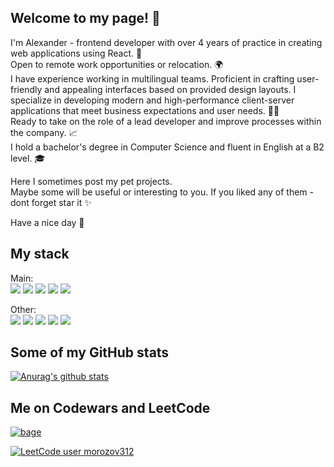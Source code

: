 ## Welcome to my page! :wave:
I'm Alexander - frontend developer with over 4 years of practice in creating web applications 
using React. 🚀  
Open to remote work opportunities or relocation. 🌍  
I have experience working in multilingual teams. Proficient in crafting user-friendly and appealing interfaces based on provided design layouts. I specialize in developing modern and high-performance client-server applications that meet business expectations and user needs. 👨‍💻  
Ready to take on the role of a lead developer and improve processes within the company. 📈  
I hold a bachelor's degree in Computer Science and fluent in English at a B2 level.  🎓  

Here I sometimes post my pet projects.   
Maybe some will be useful or interesting to you. If you liked any of them - dont forget star it :sparkles:  

Have a nice day :eyes:   
## My stack
Main:  
![](https://img.shields.io/badge/React-Library-informational?style=flat-square&logo=React&logoColor=white&color=yellow) 
![](https://img.shields.io/badge/Redux-Library-informational?style=flat-square&logo=Redux&logoColor=white&color=yellow)
![](https://img.shields.io/badge/NextJS-Library-informational?style=flat-square&logo=Next.js&logoColor=white&color=yellow) 
![](https://img.shields.io/badge/TypeScript-Code-informational?style=flat-square&logo=TypeScript&logoColor=white&color=yellow)
![](https://img.shields.io/badge/NodeJS-Code-informational?style=flat-square&logo=Node.js&logoColor=white&color=yellow)  

Other:  
![](https://img.shields.io/badge/Git-Tool-informational?style=flat-square&logo=Git&logoColor=white&color=yellow)
![](https://img.shields.io/badge/Bash-Tool-informational?style=flat-square&logo=PowerShell&logoColor=white&color=yellow)
![](https://img.shields.io/badge/GitLabCI/CD-Tool-informational?style=flat-square&logo=GitHubActions&color=yellow&logoColor=white)
![](https://img.shields.io/badge/SQL-Code-informational?style=flat-square&logo=AmazonDynamoDB&logoColor=white&color=yellow)
![](https://img.shields.io/badge/C++-Code-informational?style=flat-square&logo=C&logoColor=white&color=yellow)

## Some of my GitHub stats
[![Anurag's github stats](https://github-readme-stats.vercel.app/api?username=morozov312&show_icons=true&theme=gruvbox)](https://github.com/anuraghazra/github-readme-stats)
## Me on Codewars and LeetCode
<a href="https://www.codewars.com/users/morozov312"><img src="https://www.codewars.com/users/morozov312/badges/large" alt="bage"></a>

[![LeetCode user morozov312](https://img.shields.io/badge/dynamic/json?style=for-the-badge&labelColor=black&color=%23ffa116&label=Solved&query=solvedOverTotal&url=https%3A%2F%2Fleetcode-badge.vercel.app%2Fapi%2Fusers%2Fmorozov312&logo=leetcode&logoColor=yellow)](https://leetcode.com/morozov312/)

